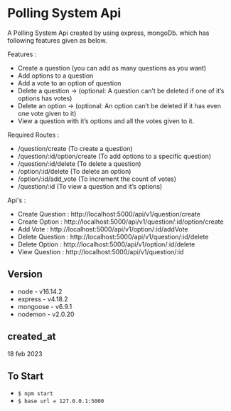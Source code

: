 # Polling System Api

A Polling System Api created by using express, mongoDb. which has following features given as below.

Features :
- Create a question (you can add as many questions as you want)
- Add options to a question
- Add a vote to an option of question
- Delete a question → (optional: A question can’t be deleted if one of it’s options has votes)
- Delete an option → (optional: An option can’t be deleted if it has even one vote given to it)
- View a question with it’s options and all the votes given to it.

Required Routes : 
- /question/create (To create a question)
- /question/:id/option/create (To add options to a specific question)
- /question/:id/delete (To delete a question)
- /option/:id/delete (To delete an option)
- /option/:id/add_vote (To increment the count of votes)
- /question/:id (To view a question and it’s options)

Api's : 
- Create Question : http://localhost:5000/api/v1/question/create
- Create Option : http://localhost:5000/api/v1/question/:id/option/create
- Add Vote : http://localhost:5000/api/v1/option/:id/addVote
- Delete Question : http://localhost:5000/api/v1/question/:id/delete
- Delete Option : http://localhost:5000/api/v1/option/:id/delete
- View Question : http://localhost:5000/api/v1/question/:id

## Version

- node - v16.14.2
- express - v4.18.2
- mongoose - v6.9.1
- nodemon - v2.0.20

## created_at

18 feb 2023

## To Start

- `$ npm start`
- `$ base url = 127.0.0.1:5000`
